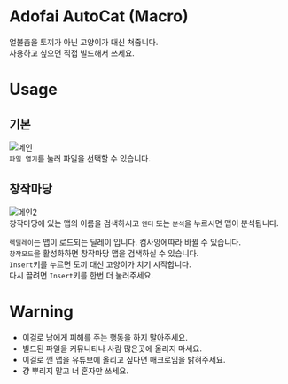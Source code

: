 # Adofai AutoCat (Macro)

얼불춤을 토끼가 아닌 고양이가 대신 쳐줍니다.    
사용하고 싶으면 직접 빌드해서 쓰세요.

# Usage
## 기본
![메인](https://github.com/NoBrain0917/Adofai_AutoCat/blob/master/img/main.png?raw=true)    
`파일 열기`를 눌러 파일을 선택할 수 있습니다.    

## 창작마당
![메인2](https://github.com/NoBrain0917/Adofai_AutoCat/blob/master/img/main2.png?raw=true)     
창작마당에 있는 맵의 이름을 검색하시고 `엔터` 또는 `분석`을 누르시면 맵이 분석됩니다.           
     
          
             

`렉딜레이`는 맵이 로드되는 딜레이 입니다. 컴사양에따라 바뀔 수 있습니다.   
`창작모드`을 활성화하면 창작마당 맵을 검색하실 수 있습니다.    
`Insert`키를 누르면 토끼 대신 고양이가 치기 시작합니다.     
다시 끌려면 `Insert`키를 한번 더 눌러주세요.         


# Warning
- 이걸로 남에게 피해를 주는 행동을 하지 말아주세요.
- 빌드된 파일을 커뮤니티나 사람 많은곳에 올리지 마세요.
- 이걸로 깬 맵을 유튜브에 올리고 싶다면 매크로임을 밝혀주세요.
- 걍 뿌리지 말고 너 혼자만 쓰세요.
